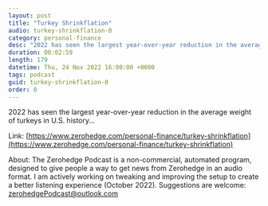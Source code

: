 ```yaml
---
layout: post
title: "Turkey Shrinkflation"
audio: turkey-shrinkflation-0
category: personal-finance
desc: "2022 has seen the largest year-over-year reduction in the average weight of turkeys in U.S. history..."
duration: 00:02:59
length: 179
datetime: Thu, 24 Nov 2022 16:00:00 +0000
tags: podcast
guid: turkey-shrinkflation-0
order: 0
---
```

2022 has seen the largest year-over-year reduction in the average weight of turkeys in U.S. history...

Link: [https://www.zerohedge.com/personal-finance/turkey-shrinkflation](https://www.zerohedge.com/personal-finance/turkey-shrinkflation)

About: The Zerohedge Podcast is a non-commercial, automated program, designed to give people a way to get news from Zerohedge in an audio format.  I am actively working on tweaking and improving the setup to create a better listening experience (October 2022).  Suggestions are welcome: [zerohedgePodcast@outlook.com](mailto:zerohedgePodcast@outlook.com)